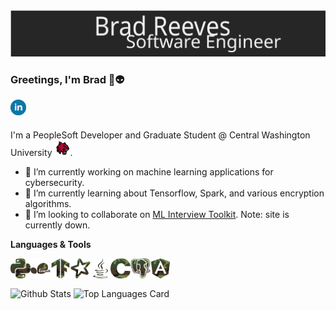 <img src="assets/title.svg">

### Greetings, I'm Brad 👋👽

<a href="https://www.linkedin.com/in/bareeves/">
  <img align="left" alt="Brad's LinkedIn" width="25px" src="assets/linkedin.svg" />
</a>

<br />
<br />

I'm a PeopleSoft Developer and Graduate Student @ Central Washington University <img alt="Wildcat Logo" width="25px" src="https://raw.githubusercontent.com/reevesba/reevesba/master/assets/cwu.png"/>.

- 🔭 I’m currently working on machine learning applications for cybersecurity.
- 🌱 I’m currently learning about Tensorflow, Spark, and various encryption algorithms.
- 👯 I’m looking to collaborate on [ML Interview Toolkit](https://github.com/reevesba/mlit). Note: site is currently down. 

**Languages & Tools**

<img align="left" alt="python" width="32px" src="assets/python.svg" />
<img align="left" alt="sklearn" width="32px" src="assets/sklearn.svg" />
<img align="left" alt="tensorflow" width="32px" src="assets/tensorflow.svg" />
<img align="left" alt="spark" width="32px" src="assets/spark.svg" />
<img align="left" alt="java" width="32px" src="assets/java.svg" />
<img align="left" alt="c" width="32px" src="assets/c.svg" />
<img align="left" alt="postgres" width="32px" src="assets/postgresql.svg" />
<img align="left" alt="angular" width="32px" src="assets/angular.svg" />

<br />
<br />

![Github Stats](https://github-readme-stats.vercel.app/api?username=reevesba&theme=darcula&show_icons=true&count_private=true)
![Top Languages Card](https://github-readme-stats.vercel.app/api/top-langs/?username=reevesba&theme=darcula&layout=compact&langs_count=8)

<!--
**reevesba/reevesba** is a ✨ _special_ ✨ repository because its `README.md` (this file) appears on your GitHub profile.

Here are some ideas to get you started:

- 🔭 I’m currently working on ...
- 🌱 I’m currently learning ...
- 👯 I’m looking to collaborate on ...
- 🤔 I’m looking for help with ...
- 💬 Ask me about ...
- 📫 How to reach me: ...
- 😄 Pronouns: ...
- ⚡ Fun fact: ...
-->

